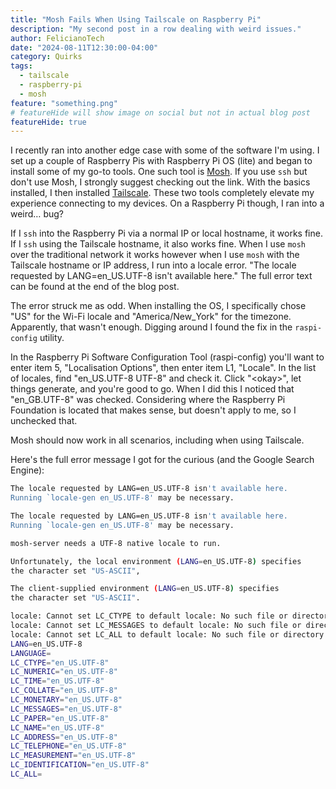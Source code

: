 ```yaml
---
title: "Mosh Fails When Using Tailscale on Raspberry Pi"
description: "My second post in a row dealing with weird issues."
author: FelicianoTech
date: "2024-08-11T12:30:00-04:00"
category: Quirks
tags:
  - tailscale
  - raspberry-pi
  - mosh
feature: "something.png"
# featureHide will show image on social but not in actual blog post
featureHide: true
---
```


<!--more-->

I recently ran into another edge case with some of the software I'm using.
I set up a couple of Raspberry Pis with Raspberry Pi OS (lite) and began to install some of my go-to tools.
One such tool is [Mosh](https://mosh.org/).
If you use `ssh` but don't use Mosh, I strongly suggest checking out the link.
With the basics installed, I then installed [Tailscale](https://tailscale.com/).
These two tools completely elevate my experience connecting to my devices.
On a Raspberry Pi though, I ran into a weird… bug?

If I `ssh` into the Raspberry Pi via a normal IP or local hostname, it works fine.
If I `ssh` using the Tailscale hostname, it also works fine.
When I use `mosh` over the traditional network it works however when I use `mosh` with the Tailscale hostname or IP address, I run into a locale error.
"The locale requested by LANG=en\_US.UTF-8 isn't available here."
The full error text can be found at the end of the blog post.

The error struck me as odd.
When installing the OS, I specifically chose "US" for the Wi-Fi locale and "America/New\_York" for the timezone.
Apparently, that wasn't enough.
Digging around I found the fix in the `raspi-config` utility.

In the Raspberry Pi Software Configuration Tool (raspi-config) you'll want to enter item 5, "Localisation Options", then enter item L1, "Locale".
In the list of locales, find "en\_US.UTF-8 UTF-8" and check it.
Click "\<okay\>", let things generate, and you're good to go.
When I did this I noticed that "en\_GB.UTF-8" was checked.
Considering where the Raspberry Pi Foundation is located that makes sense, but doesn't apply to me, so I unchecked that.

Mosh should now work in all scenarios, including when using Tailscale.

Here's the full error message I got for the curious (and the Google Search Engine):

```bash
The locale requested by LANG=en_US.UTF-8 isn't available here.
Running `locale-gen en_US.UTF-8' may be necessary.

The locale requested by LANG=en_US.UTF-8 isn't available here.
Running `locale-gen en_US.UTF-8' may be necessary.

mosh-server needs a UTF-8 native locale to run.

Unfortunately, the local environment (LANG=en_US.UTF-8) specifies
the character set "US-ASCII",

The client-supplied environment (LANG=en_US.UTF-8) specifies
the character set "US-ASCII".

locale: Cannot set LC_CTYPE to default locale: No such file or directory
locale: Cannot set LC_MESSAGES to default locale: No such file or directory
locale: Cannot set LC_ALL to default locale: No such file or directory
LANG=en_US.UTF-8
LANGUAGE=
LC_CTYPE="en_US.UTF-8"
LC_NUMERIC="en_US.UTF-8"
LC_TIME="en_US.UTF-8"
LC_COLLATE="en_US.UTF-8"
LC_MONETARY="en_US.UTF-8"
LC_MESSAGES="en_US.UTF-8"
LC_PAPER="en_US.UTF-8"
LC_NAME="en_US.UTF-8"
LC_ADDRESS="en_US.UTF-8"
LC_TELEPHONE="en_US.UTF-8"
LC_MEASUREMENT="en_US.UTF-8"
LC_IDENTIFICATION="en_US.UTF-8"
LC_ALL=
```
